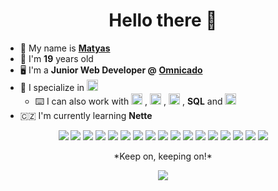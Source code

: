 
<h1 align="center">Hello there 👋</h1>

- :man: My name is <a href="https://www.linkedin.com/in/matyas-zavora/?locale=en_US">**Matyas**</a> 
- :calendar: I'm **19** years old
- :desktop_computer: I'm a **Junior Web Developer @** <a href="https://omnicado.com/">**Omnicado**</a>  
- :elephant: I specialize in <img src="https://cdn.worldvectorlogo.com/logos/php-1.svg" alt="PHP" height="18" style="margin-top: 1px;"/>  
	- :keyboard: I can also work with <img src="https://cdn.worldvectorlogo.com/logos/javascript-1.svg" alt="Javascript" height="18" style="margin-top: 1px;"/>  , <img src="https://cdn.worldvectorlogo.com/logos/html-1.svg" alt="HTML" height="18" style="margin-top: 1px;"/>  , <img src="https://cdn.worldvectorlogo.com/logos/css-3.svg" alt="CSS" height="18" style="margin-top: 1px;"/>  , **SQL** and <img src="https://cdn.worldvectorlogo.com/logos/c--4.svg" alt="C#" height="18" style="margin-top: 1px;"/>
- :czech_republic: I'm currently learning **Nette**

<p align="middle">
	<img src="https://cyber.dabamos.de/88x31/evangelion.gif">
	<a href="#"><img src="https://cyber.dabamos.de/88x31/github-check.gif"></a>
	<img src="https://cyber.dabamos.de/88x31/half-life.gif">
	<img src="https://cyber.dabamos.de/88x31/hatems.gif">
	<img src="https://cyber.dabamos.de/88x31/imissxp.gif">
	<img src="https://cyber.dabamos.de/88x31/linux_powered.gif">
	<img src="https://cyber.dabamos.de/88x31/mysql4.gif">
	<img src="https://cyber.dabamos.de/88x31/nb-bbbut.gif">
	<img src="https://cyber.dabamos.de/88x31/neocities3.gif">
	<img src="https://cyber.dabamos.de/88x31/nft.gif">
	<img src="https://cyber.dabamos.de/88x31/paintnet.gif">
	<img src="https://cyber.dabamos.de/88x31/php4_88x31.gif">
	<img src="https://cyber.dabamos.de/88x31/proxmox.gif">
	<img src="https://cyber.dabamos.de/88x31/restart.gif">
	<img src="https://cyber.dabamos.de/88x31/anythingbut.gif">
	<img src="https://cyber.dabamos.de/88x31/bitwarden.gif">
	<img src="https://cyber.dabamos.de/88x31/cssdif.gif">
</p>

<p align="middle">*Keep on, keeping on!*</p>
<p align="middle"><img src="https://media4.giphy.com/media/v1.Y2lkPTc5MGI3NjExZmJ4OWRwcnFwMGZ4c3FxNnVodXV6eGljOGo0YzJzaHdpNzE5NjRqMSZlcD12MV9pbnRlcm5hbF9naWZfYnlfaWQmY3Q9Zw/UvVukMYygtu5XYOyes/giphy.gif"></p>
